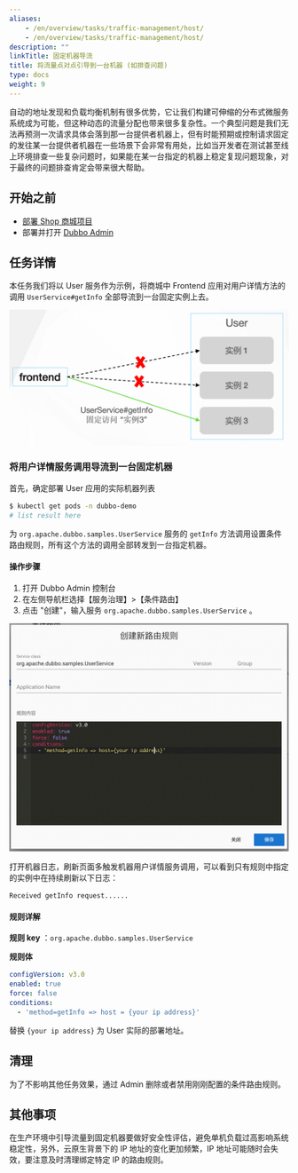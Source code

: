 ```yaml
---
aliases:
    - /en/overview/tasks/traffic-management/host/
    - /en/overview/tasks/traffic-management/host/
description: ""
linkTitle: 固定机器导流
title: 将流量点对点引导到一台机器 (如排查问题)
type: docs
weight: 9
---
```




自动的地址发现和负载均衡机制有很多优势，它让我们构建可伸缩的分布式微服务系统成为可能，但这种动态的流量分配也带来很多复杂性。一个典型问题是我们无法再预测一次请求具体会落到那一台提供者机器上，但有时能预期或控制请求固定的发往某一台提供者机器在一些场景下会非常有用处，比如当开发者在测试甚至线上环境排查一些复杂问题时，如果能在某一台指定的机器上稳定复现问题现象，对于最终的问题排查肯定会带来很大帮助。

## 开始之前

* [部署 Shop 商城项目](../#部署商场系统)
* 部署并打开 [Dubbo Admin](../.././../reference/admin/architecture/)

## 任务详情

本任务我们将以 User 服务作为示例，将商城中 Frontend 应用对用户详情方法的调用 `UserService#getInfo` 全部导流到一台固定实例上去。

![host1.png](/imgs/v3/tasks/host/host1.png)

### 将用户详情服务调用导流到一台固定机器

首先，确定部署 User 应用的实际机器列表

```sh
$ kubectl get pods -n dubbo-demo
# list result here
```

为 `org.apache.dubbo.samples.UserService` 服务的 `getInfo` 方法调用设置条件路由规则，所有这个方法的调用全部转发到一台指定机器。

#### 操作步骤
1. 打开 Dubbo Admin 控制台
2. 在左侧导航栏选择【服务治理】>【条件路由】
3. 点击 "创建"，输入服务 `org.apache.dubbo.samples.UserService` 。

![Admin 指定机器导流配置截图](/imgs/v3/tasks/host/host_admin.png)

打开机器日志，刷新页面多触发机器用户详情服务调用，可以看到只有规则中指定的实例中在持续刷新以下日志：
```text
Received getInfo request......
```

#### 规则详解

**规则 key** ：`org.apache.dubbo.samples.UserService`

**规则体**
```yaml
configVersion: v3.0
enabled: true
force: false
conditions:
  - 'method=getInfo => host = {your ip address}'
```

替换 `{your ip address}` 为 User 实际的部署地址。

## 清理
为了不影响其他任务效果，通过 Admin 删除或者禁用刚刚配置的条件路由规则。

## 其他事项
在生产环境中引导流量到固定机器要做好安全性评估，避免单机负载过高影响系统稳定性，另外，云原生背景下的 IP 地址的变化更加频繁，IP 地址可能随时会失效，要注意及时清理绑定特定 IP 的路由规则。

